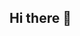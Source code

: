 ## Hi there 👋

<!--
**imanfirdaus27/imanfirdaus27** is a ✨ _special_ ✨ repository because its `README.md` (this file) appears on your GitHub profile.

Here are some ideas to get you started:

- 😄 I'm Iman Firdaus
- ⚡ Interested in Data Sciences, Data Analytics and Machine Learning
- 🌱 I’m currently transitioning from aerospace engineering to data analytics and data science
- 👯 Graduated in Aerospace Engineering from IIUM
-->
